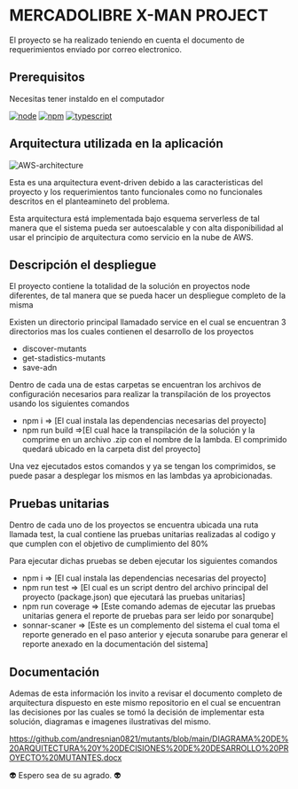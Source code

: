 # MERCADOLIBRE X-MAN PROJECT

El proyecto se ha realizado teniendo en cuenta el documento de requerimientos enviado por correo electronico.

## Prerequisitos

Necesitas tener instaldo en el computador

[![node](https://img.shields.io/badge/node-v12.X-yellow.svg)](https://nodejs.org)
[![npm](https://img.shields.io/badge/npm-v6.13.X-red.svg)](https://www.npmjs.com/)
[![typescript](https://img.shields.io/npm/types/typescript)](https://www.typescriptlang.org/)

## Arquitectura utilizada en la aplicación

![AWS-architecture](https://raw.github.com/andresnian0821/mutants/main/Architecture%20mutants%20diagram.png)
  
Esta es una arquitectura event-driven debido a las caracteristicas del proyecto y los requerimientos tanto funcionales como no funcionales descritos en el planteamineto del problema.

Esta arquitectura está implementada bajo esquema serverless de tal manera que el sistema pueda ser autoescalable y con alta disponibilidad al usar el principio de arquitectura como servicio en la nube de AWS.


## Descripción el despliegue

El proyecto contiene la totalidad de la solución en proyectos node diferentes, de tal manera que se pueda hacer un despliegue completo de la misma

Existen un directorio principal llamadado service en el cual se encuentran 3 directorios mas los cuales contienen el desarrollo de los proyectos

* discover-mutants
* get-stadistics-mutants
* save-adn

Dentro de cada una de estas carpetas se encuentran los archivos de configuración necesarios para realizar la transpilación de los proyectos usando los siguientes comandos

* npm i => [El cual instala las dependencias necesarias del proyecto]
* npm run build =>[El cual hace la transpilación de la solución y la comprime en un archivo .zip con el nombre de la lambda. El comprimido quedará ubicado en la carpeta dist del proyecto]

Una vez ejecutados estos comandos y ya se tengan los comprimidos, se puede pasar a desplegar los mismos en las lambdas ya aprobicionadas.

## Pruebas unitarias

Dentro de cada uno de los proyectos se encuentra ubicada una ruta llamada test, la cual contiene las pruebas unitarias realizadas al codigo y que cumplen con el objetivo de cumplimiento del 80%

Para ejecutar dichas pruebas se deben ejecutar los siguientes comandos

* npm i => [El cual instala las dependencias necesarias del proyecto]
* npm run test => [El cual es un script dentro del archivo principal del proyecto (package.json) que ejecutará las pruebas unitarias]
* npm run coverage => [Este comando ademas de ejecutar las pruebas unitarias genera el reporte de pruebas para ser leido por sonarqube]
* sonnar-scaner => [Este es un complemento del sistema el cual toma el reporte generado en el paso anterior y ejecuta sonarube para generar el reporte anexado en la documentación del sistema]

## Documentación 

Ademas de esta información los invito a revisar el documento completo de arquitectura dispuesto en este mismo repositorio en el cual se encuentran las decisiones por las cuales se tomó la decisión de implementar esta solución, diagramas e imagenes ilustrativas del mismo.

https://github.com/andresnian0821/mutants/blob/main/DIAGRAMA%20DE%20ARQUITECTURA%20Y%20DECISIONES%20DE%20DESARROLLO%20PROYECTO%20MUTANTES.docx

👽 Espero sea de su agrado. 👽
